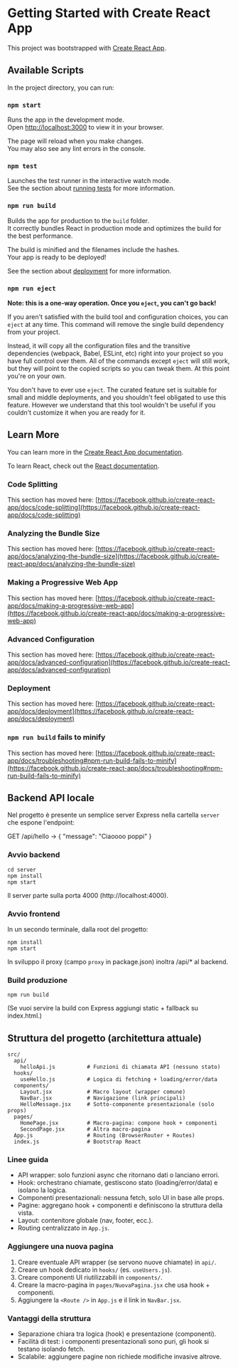 # Getting Started with Create React App

This project was bootstrapped with [Create React App](https://github.com/facebook/create-react-app).

## Available Scripts

In the project directory, you can run:

### `npm start`

Runs the app in the development mode.\
Open [http://localhost:3000](http://localhost:3000) to view it in your browser.

The page will reload when you make changes.\
You may also see any lint errors in the console.

### `npm test`

Launches the test runner in the interactive watch mode.\
See the section about [running tests](https://facebook.github.io/create-react-app/docs/running-tests) for more information.

### `npm run build`

Builds the app for production to the `build` folder.\
It correctly bundles React in production mode and optimizes the build for the best performance.

The build is minified and the filenames include the hashes.\
Your app is ready to be deployed!

See the section about [deployment](https://facebook.github.io/create-react-app/docs/deployment) for more information.

### `npm run eject`

**Note: this is a one-way operation. Once you `eject`, you can't go back!**

If you aren't satisfied with the build tool and configuration choices, you can `eject` at any time. This command will remove the single build dependency from your project.

Instead, it will copy all the configuration files and the transitive dependencies (webpack, Babel, ESLint, etc) right into your project so you have full control over them. All of the commands except `eject` will still work, but they will point to the copied scripts so you can tweak them. At this point you're on your own.

You don't have to ever use `eject`. The curated feature set is suitable for small and middle deployments, and you shouldn't feel obligated to use this feature. However we understand that this tool wouldn't be useful if you couldn't customize it when you are ready for it.

## Learn More

You can learn more in the [Create React App documentation](https://facebook.github.io/create-react-app/docs/getting-started).

To learn React, check out the [React documentation](https://reactjs.org/).

### Code Splitting

This section has moved here: [https://facebook.github.io/create-react-app/docs/code-splitting](https://facebook.github.io/create-react-app/docs/code-splitting)

### Analyzing the Bundle Size

This section has moved here: [https://facebook.github.io/create-react-app/docs/analyzing-the-bundle-size](https://facebook.github.io/create-react-app/docs/analyzing-the-bundle-size)

### Making a Progressive Web App

This section has moved here: [https://facebook.github.io/create-react-app/docs/making-a-progressive-web-app](https://facebook.github.io/create-react-app/docs/making-a-progressive-web-app)

### Advanced Configuration

This section has moved here: [https://facebook.github.io/create-react-app/docs/advanced-configuration](https://facebook.github.io/create-react-app/docs/advanced-configuration)

### Deployment

This section has moved here: [https://facebook.github.io/create-react-app/docs/deployment](https://facebook.github.io/create-react-app/docs/deployment)

### `npm run build` fails to minify

This section has moved here: [https://facebook.github.io/create-react-app/docs/troubleshooting#npm-run-build-fails-to-minify](https://facebook.github.io/create-react-app/docs/troubleshooting#npm-run-build-fails-to-minify)

## Backend API locale

Nel progetto è presente un semplice server Express nella cartella `server` che espone l'endpoint:

GET /api/hello -> { "message": "Ciaoooo poppi" }

### Avvio backend

```
cd server
npm install
npm start
```

Il server parte sulla porta 4000 (http://localhost:4000).

### Avvio frontend

In un secondo terminale, dalla root del progetto:

```
npm install
npm start
```

In sviluppo il proxy (campo `proxy` in package.json) inoltra /api/* al backend.

### Build produzione

```
npm run build
```

(Se vuoi servire la build con Express aggiungi static + fallback su index.html.)

## Struttura del progetto (architettura attuale)

```
src/
  api/
    helloApi.js          # Funzioni di chiamata API (nessuno stato)
  hooks/
    useHello.js          # Logica di fetching + loading/error/data
  components/
    Layout.jsx           # Macro layout (wrapper comune)
    NavBar.jsx           # Navigazione (link principali)
    HelloMessage.jsx     # Sotto-componente presentazionale (solo props)
  pages/
    HomePage.jsx         # Macro-pagina: compone hook + componenti
    SecondPage.jsx       # Altra macro-pagina
  App.js                 # Routing (BrowserRouter + Routes)
  index.js               # Bootstrap React
```

### Linee guida

- API wrapper: solo funzioni async che ritornano dati o lanciano errori.
- Hook: orchestrano chiamate, gestiscono stato (loading/error/data) e isolano la logica.
- Componenti presentazionali: nessuna fetch, solo UI in base alle props.
- Pagine: aggregano hook + componenti e definiscono la struttura della vista.
- Layout: contenitore globale (nav, footer, ecc.).
- Routing centralizzato in `App.js`.

### Aggiungere una nuova pagina

1. Creare eventuale API wrapper (se servono nuove chiamate) in `api/`.
2. Creare un hook dedicato in `hooks/` (es. `useUsers.js`).
3. Creare componenti UI riutilizzabili in `components/`.
4. Creare la macro-pagina in `pages/NuovaPagina.jsx` che usa hook + componenti.
5. Aggiungere la `<Route />` in `App.js` e il link in `NavBar.jsx`.

### Vantaggi della struttura

- Separazione chiara tra logica (hook) e presentazione (componenti).
- Facilità di test: i componenti presentazionali sono puri, gli hook si testano isolando fetch.
- Scalabile: aggiungere pagine non richiede modifiche invasive altrove.
